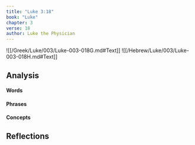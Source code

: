 ```yaml
---
title: "Luke 3:18"
book: "Luke"
chapter: 3
verse: 18
author: Luke the Physician
---
```

![[/Greek/Luke/003/Luke-003-018G.md#Text]]
![[/Hebrew/Luke/003/Luke-003-018H.md#Text]]

## Analysis

#### Words

#### Phrases

#### Concepts

## Reflections
